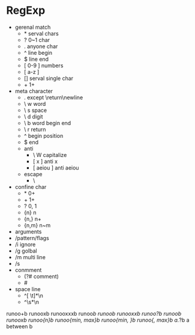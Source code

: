 # RegExp

*   gerenal match
    *   \* serval chars
    *   ? 0~1 char
    *   . anyone char
    *   ^ line begin
    *   $ line end
    *   [ 0-9 ] numbers
    *   [ a-z ] 
    *   [] serval single char
    *   \+ 1+
*   meta character
    *   . except \return\newline
    *   \ w word
    *   \ s space
    *   \ d digit
    *   \ b word begin end
    *   \ r return
    *   ^ begin position
    *   $ end
    *   anti
        *   \ W capitalize
        *   [ x ] anti x
        *   [ aeiou ] anti aeiou
    *   escape
        *   \
*   confine char
    *   \*      0+
    *   \+      1+
    *   ?       0, 1
    *   {n}     n
    *   {n,}    n+
    *   {n,m}   n~m
*   arguments
*   /pattern/flags
*   /i ignore
*   /g golbal
*   /m multi line
*   /s
*   conmment
    *   (?\# comment)
    *   \#
*   space line
    *   ^[ \t]*\n 
    *   ^\s*\n

runoo+b     runooxb runooxxxb 
runoo*b     runoob  runooxxb
runoo?b     runoob  runooxb
runoo{n}b
runoo{min, max}b
runoo{min, }b
runoo{, max}b
a.*?b   a between b
    
